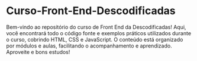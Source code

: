 # Curso-Front-End-Descodificadas
Bem-vindo ao repositório do curso de Front End da Descodificadas! Aqui, você encontrará todo o código fonte e exemplos práticos utilizados durante o curso, cobrindo HTML, CSS e JavaScript. O conteúdo está organizado por módulos e aulas, facilitando o acompanhamento e aprendizado. Aproveite e bons estudos!
